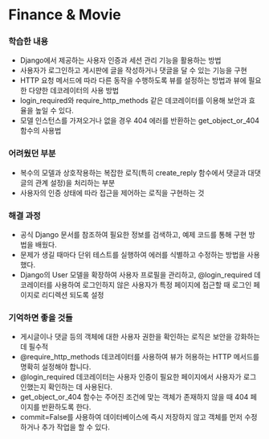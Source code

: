 # Finance & Movie

### 학습한 내용
- Django에서 제공하는 사용자 인증과 세션 관리 기능을 활용하는 방법
- 사용자가 로그인하고 게시판에 글을 작성하거나 댓글을 달 수 있는 기능을 구현
- HTTP 요청 메서드에 따라 다른 동작을 수행하도록 뷰를 설정하는 방법과 뷰에 필요한 다양한 데코레이터의 사용 방법
- login_required와 require_http_methods 같은 데코레이터를 이용해 보안과 효율을 높일 수 있다.
- 모델 인스턴스를 가져오거나 없을 경우 404 에러를 반환하는 get_object_or_404 함수의 사용법

### 어려웠던 부분
- 복수의 모델과 상호작용하는 복잡한 로직(특히 create_reply 함수에서 댓글과 대댓글의 관계 설정)을 처리하는 부분
- 사용자의 인증 상태에 따라 접근을 제어하는 로직을 구현하는 것

### 해결 과정
- 공식 Django 문서를 참조하여 필요한 정보를 검색하고, 예제 코드를 통해 구현 방법을 배웠다. 
- 문제가 생길 때마다 단위 테스트를 실행하여 에러를 식별하고 수정하는 방법을 사용했다.
- Django의 User 모델을 확장하여 사용자 프로필을 관리하고, @login_required 데코레이터를 사용하여 로그인하지 않은 사용자가 특정 페이지에 접근할 때 로그인 페이지로 리디렉션 되도록 설정

### 기억하면 좋을 것들
- 게시글이나 댓글 등의 객체에 대한 사용자 권한을 확인하는 로직은 보안을 강화하는 데 필수적
- @require_http_methods 데코레이터를 사용하여 뷰가 허용하는 HTTP 메서드를 명확히 설정해야 합니다.
- @login_required 데코레이터는 사용자 인증이 필요한 페이지에서 사용자가 로그인했는지 확인하는 데 사용된다.
- get_object_or_404 함수는 주어진 조건에 맞는 객체가 존재하지 않을 때 404 페이지를 반환하도록 한다.
- commit=False를 사용하여 데이터베이스에 즉시 저장하지 않고 객체를 먼저 수정하거나 추가 작업을 할 수 있다.
